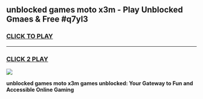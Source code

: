 
## unblocked games moto x3m - Play Unblocked Gmaes & Free #q7yl3
<h3>
<a href="https://premium.freeplayer.one?title=unblocked_games_moto_x3m&ref=01M">CLICK TO PLAY</a></h3>
<hr>

<h3>
<a href="https://premium.freeplayer.one?title=unblocked_games_moto_x3m&ref=01M">CLICK 2 PLAY</a>
  
</h3>

<a href="https://premium.freeplayer.one?title=unblocked_games_moto_x3m&ref=01M"><img src="https://clearcache.store/games.png"></a>


**unblocked games moto x3m games unblocked: Your Gateway to Fun and Accessible Online Gaming**
